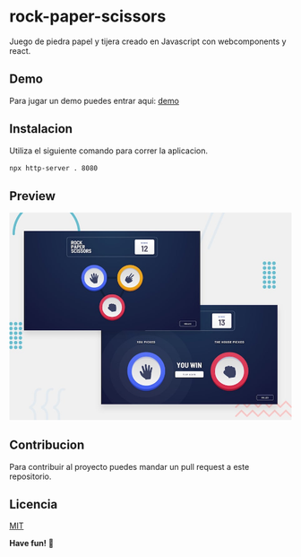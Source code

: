 # rock-paper-scissors

Juego de piedra papel y tijera creado en Javascript con webcomponents y react.

## Demo

Para jugar un demo puedes entrar aqui: [demo](https://gifted-albattani-90216e.netlify.com/)

## Instalacion

Utiliza el siguiente comando para correr la aplicacion.

```bash
npx http-server . 8080
```

## Preview

![Design preview for the Rock, Paper, Scissors coding challenge](./design/desktop-preview.jpg)

## Contribucion

Para contribuir al proyecto puedes mandar un pull request a este repositorio.

## Licencia
[MIT](https://choosealicense.com/licenses/mit/)

**Have fun!** 🚀
